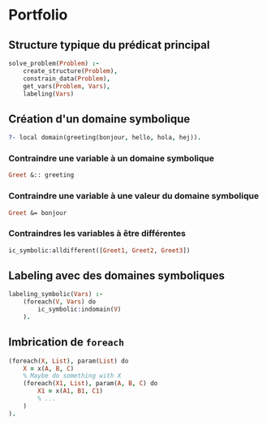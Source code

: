 # Portfolio

## Structure typique du prédicat principal

```Prolog
solve_problem(Problem) :-
	create_structure(Problem),
	constrain_data(Problem),
	get_vars(Problem, Vars),
	labeling(Vars)
```

## Création d'un domaine symbolique

```Prolog
?- local domain(greeting(bonjour, hello, hola, hej)).
```

### Contraindre une variable à un domaine symbolique

```Prolog
Greet &:: greeting
```

### Contraindre une variable à une valeur du domaine symbolique

```Prolog
Greet &= bonjour
```

### Contraindres les variables à être différentes

```Prolog
ic_symbolic:alldifferent([Greet1, Greet2, Greet3])
```

## Labeling avec des domaines symboliques

```Prolog
labeling_symbolic(Vars) :-
	(foreach(V, Vars) do
		ic_symbolic:indomain(V)
	).
```

## Imbrication de `foreach`

```Prolog
(foreach(X, List), param(List) do
	X = x(A, B, C)
	% Maybe do something with X
	(foreach(X1, List), param(A, B, C) do
		X1 = x(A1, B1, C1)
		% ...
	)
).
```


